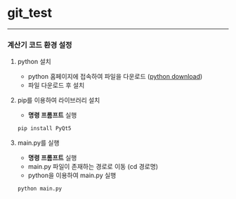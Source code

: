 # git_test
---
### 계산기 코드 환경 설정
1. python 설치
    - python 홈페이지에 접속하여 파일을 다운로드 ([python download](https://www.python.org/downloads/))
    - 파일 다운로드 후 설치
2. pip를 이용하여 라이브러리 설치
    - **명령 프롬프트** 실행
    ```sh
    pip install PyQt5
    ```

3. main.py를 실행
    - **명령 프롬프트** 실행
    - main.py 파일이 존재하는 경로로 이동 (cd 경로명)
    - python을 이용하여 main.py 실행 
    ```sh
    python main.py
    ```